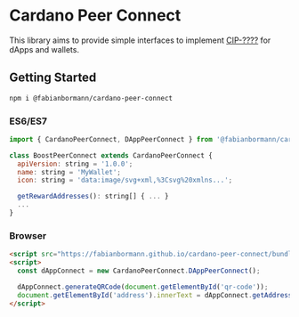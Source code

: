 # Cardano Peer Connect

This library aims to provide simple interfaces to implement [CIP-????](https://github.com/cardano-foundation/CIPs/pull/395) for dApps and wallets.

## Getting Started

```zsh
npm i @fabianbormann/cardano-peer-connect
```

### ES6/ES7

```js
import { CardanoPeerConnect, DAppPeerConnect } from '@fabianbormann/cardano-peer-connect';

class BoostPeerConnect extends CardanoPeerConnect {
  apiVersion: string = '1.0.0';
  name: string = 'MyWallet';
  icon: string = 'data:image/svg+xml,%3Csvg%20xmlns...';

  getRewardAddresses(): string[] { ... }
  ...
}
```

### Browser

```html
<script src="https://fabianbormann.github.io/cardano-peer-connect/bundle.min.js"></script>
<script>
  const dAppConnect = new CardanoPeerConnect.DAppPeerConnect();

  dAppConnect.generateQRCode(document.getElementById('qr-code'));
  document.getElementById('address').innerText = dAppConnect.getAddress();
</script>
```
